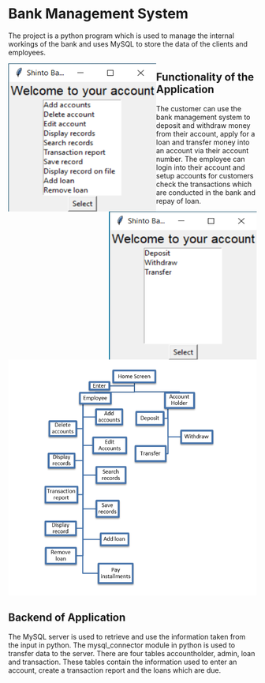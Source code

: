 # Bank Management System
The project is a python program which is used to manage the internal workings of the bank and uses MySQL to store the data of the clients and employees.

<p>
  <img src="images/Admin.png" width="300" height = "300" align = "left"/ >
  <img src="images/Account.png" width="300" height = "300" align = "right"/> 
</p>

## Functionality of the Application
The customer can use the bank management system to deposit and withdraw money from their account, apply for a loan and transfer money into an account via their account number. The employee can login into their account and setup accounts for customers check the transactions which are conducted in the bank and repay of loan.
![Basic Functionality](images/Flow_chart.png)
## Backend of Application
The MySQL server is used to retrieve and use the information taken from the input in python. The mysql_connector module in python is used to transfer data to the server. There are four tables accountholder, admin, loan and transaction. These tables contain the information used to enter an account, create a transaction report and the loans which are due.


